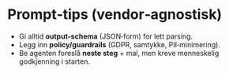 # Prompt‑tips (vendor‑agnostisk)
- Gi alltid **output‑schema** (JSON‑form) for lett parsing.
- Legg inn **policy/guardrails** (GDPR, samtykke, PII‑minimering).
- Be agenten foreslå **neste steg** + mal, men kreve menneskelig godkjenning i starten.
